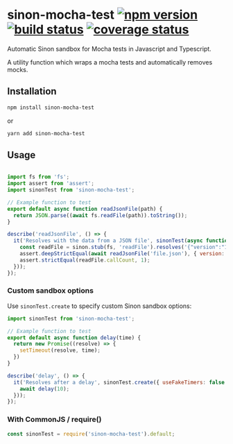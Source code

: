 # sinon-mocha-test [![npm version][npm-badge]][npm-url] [![build status][circle-badge]][circle-url] [![coverage status][coverage-badge]][coverage-url]

Automatic Sinon sandbox for Mocha tests in Javascript and Typescript.

A utility function which wraps a mocha tests and automatically removes mocks.

## Installation

```bash
npm install sinon-mocha-test
```
or
```bash
yarn add sinon-mocha-test
```

## Usage

```js

import fs from 'fs';
import assert from 'assert';
import sinonTest from 'sinon-mocha-test';

// Example function to test
export default async function readJsonFile(path) {
  return JSON.parse((await fs.readFile(path)).toString());
}

describe('readJsonFile', () => {
  it('Resolves with the data from a JSON file', sinonTest(async function(sinon) {
    const readFile = sinon.stub(fs, 'readFile').resolves('{"version":"123"}\n');
    assert.deepStrictEqual(await readJsonFile('file.json'), { version: '123' });
    assert.strictEqual(readFile.callCount, 1);
  }));
});
```

### Custom sandbox options

Use `sinonTest.create` to specify custom Sinon sandbox options:

```js
import sinonTest from 'sinon-mocha-test';

// Example function to test
export default async function delay(time) {
  return new Promise((resolve) => {
    setTimeout(resolve, time);
  })
}

describe('delay', () => {
  it('Resolves after a delay', sinonTest.create({ useFakeTimers: false }, async function(sinon) {
    await delay(10);
  }));
});
```

### With CommonJS / require()

```js
const sinonTest = require('sinon-mocha-test').default;
```


[npm-badge]: https://badge.fury.io/js/sinon-mocha-test.svg
[npm-url]: https://www.npmjs.com/package/sinon-mocha-test

[circle-badge]: https://circleci.com/gh/peterjwest/sinon-mocha-test.svg?style=shield
[circle-url]: https://circleci.com/gh/peterjwest/sinon-mocha-test

[coverage-badge]: https://coveralls.io/repos/peterjwest/sinon-mocha-test/badge.svg?branch=master&service=github
[coverage-url]: https://coveralls.io/github/peterjwest/sinon-mocha-test?branch=master
